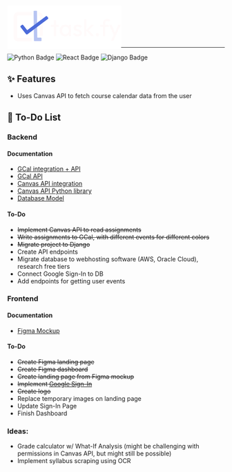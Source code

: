 <img align="left" alt="task.fy logo" src = "./logo-white.svg" height="100" />


<br /><br /><br /><br />

---

![Python Badge](https://img.shields.io/badge/Python-3.9-3776AB.svg?style=flat&logo=python&logoColor=white)
![React Badge](https://img.shields.io/badge/React-18.2-blue?style=flat&logo=react&color=%2361DAFB)
![Django Badge](https://img.shields.io/badge/Django-4.2.9-green?style=flat&logo=django&color=%23092E20)

## ✨ Features
- Uses Canvas API to fetch course calendar data from the user

## 📝 To-Do List
### Backend
#### Documentation
- [GCal integration + API](https://developers.google.com/calendar/api/guides/overview)
- [GCal API](https://googleapis.github.io/google-api-python-client/docs/dyn/calendar_v3.html)
- [Canvas API integration](https://canvas.instructure.com/doc/api/)
- [Canvas API Python library](https://github.com/ucfopen/canvasapi/blob/524bfd707326dc6d154f886f0f2270d19fd1ffa1/README.md#installation)
- [Database Model](https://drawsql.app/teams/taskfy/diagrams/task-fy)

 #### To-Do
- ~~Implement Canvas API to read assignments~~
- ~~Write assignments to GCal, with different events for different colors~~
- ~~Migrate project to Django~~
- Create API endpoints
- Migrate database to webhosting software (AWS, Oracle Cloud), research free tiers
- Connect Google Sign-In to DB
- Add endpoints for getting user events

### Frontend
#### Documentation
- [Figma Mockup](https://www.figma.com/file/klbpd51vH3ZTmlCd7HwsqG/task.fy-design?type=design&node-id=0%3A1&mode=design&t=xtSBpJVQjfBVa1Ak-1)

#### To-Do
- ~~Create Figma landing page~~
- ~~Create Figma dashboard~~
- ~~Create landing page from Figma mockup~~
- ~~Implement [Google Sign-In](https://developers.google.com/identity/sign-in/web/sign-in)~~
- ~~Create logo~~
- Replace temporary images on landing page
- Update Sign-In Page
- Finish Dashboard

### Ideas:
- Grade calculator w/ What-If Analysis (might be challenging with permissions in Canvas API, but might still be possible)
- Implement syllabus scraping using OCR
